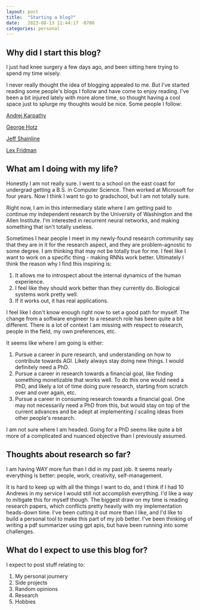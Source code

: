 ```yaml
---
layout: post
title:  "Starting a blog?"
date:   2023-08-13 11:44:17 -0700
categories: personal
---
```


## Why did I start this blog?

I just had knee surgery a few days ago, and been sitting here trying to spend my time wisely. 

I never really thought the idea of blogging appealed to me. But I've started reading some people's blogs I follow and have come to enjoy reading. I've been a bit injured lately with more alone time, so thought having a cool space just to splurge my thoughts would be nice. Some people I follow:

[Andrej Karpathy](http://karpathy.github.io/)

[George Hotz](https://geohot.github.io/blog/)

[Jeff Shainline](https://www.nist.gov/people/jeff-shainline)

[Lex Fridman](https://lexfridman.com/)

## What am I doing with my life?

Honestly I am not really sure. I went to a school on the east coast for undergrad getting a B.S. in Computer Science. Then worked at Microsoft for four years. Now I think I want to go to gradschool, but I am not totally sure.

Right now, I am in this intermediary state where I am getting paid to continue my independent research by the University of Washington and the Allen Institute. I'm interested in recurrent neural networks, and making something that isn't totally useless.

Sometimes I hear people I meet in my newly-found research community say that they are in it for the research aspect, and they are problem-agnostic to some degree. I am thinking that may not be totally true for me. I feel like I want to work on a specific thing - making RNNs work better. Ultimately I think the reason why I find this inspiring is:
1. It allows me to introspect about the internal dynamics of the human experience.
2. I feel like they should work better than they currently do. Biological systems work pretty well.
3. If it works out, it has real applications.

I feel like I don't know enough right now to set a good path for myself. The change from a software engineer to a research role has been quite a bit different. There is a lot of context I am missing with respect to research, people in the field, my own preferences, etc.

It seems like where I am going is either:
1. Pursue a career in pure research, and understanding on how to contribute towards AGI. Likely always stay doing new things. I would definitely need a PhD.
2. Pursue a career in research towards a financial goal, like finding something monetizable that works well. To do this one would need a PhD, and likely a lot of time doing pure research, starting from scratch over and over again, etc.
3. Pursue a career in consuming research towards a financial goal. One may not necessarily need a PhD from this, but would stay on top of the current advances and be adept at implementing / scaling ideas from other people's research.

I am not sure where I am headed. Going for a PhD seems like quite a bit more of a complicated and nuanced objective than I previously assumed.

## Thoughts about research so far?

I am having WAY more fun than I did in my past job. It seems nearly everything is better: people, work, creativity, self-management.

It is hard to keep up with all the things I want to do, and I think if I had 10 Andrews in my service I would still not accomplish everything. I'd like a way to mitigate this for myself though. The biggest draw on my time is reading research papers, which conflicts pretty heavily with my implementation heads-down time. I've been cutting it out more than I like, and I'd like to build a personal tool to make this part of my job better. I've been thinking of writing a pdf summarizer using gpt apis, but have been running into some challenges.

## What do I expect to use this blog for?

I expect to post stuff relating to:
1. My personal journery
2. Side projects
3. Random opinions
4. Research
5. Hobbies






